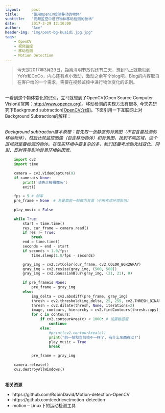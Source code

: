 ```yaml
---
layout:     post
title:      "使用OpenCV检测移动的物体"
subtitle:   "视频监控中进行物体移动检测的技术"
date:       2017-3-29 12:10:00
author:     "Ace"
header-img: "img/post-bg-kuaidi.jpg.jpg"
tags:
    - OpenCV
    - 视频监控
    - 移动检测
    - Motion Detection
---
```


> 今天是2017年3月29日，距离清明节放假还有三天，想到马上就能见到YoYo和CoCo，内心还有点小激动，激动之余写个blog吧。Blog的内容取自在客户给的一个需求，需要在视频监控中进行物体变化的识别。

<br>一看到这个物体变化的识别，立马就想到了OpenCV(Open Source Computer Vision)[官网：<a href="http://www.opencv.org">http://www.opencv.org</a>]。移动检测的实现方法有很多, 今天先研究下Background subtraction[<a href="http://docs.opencv.org/master/db/d5c/tutorial_py_bg_subtraction.html">OpenCV介绍</a>]。下面引用一下互联网上对Background Subtraction的解释：

<br>
<i>
Background subtraction基本原理：首先取一张静态的背景图（不包含要检测的移动物体），然后比较监控图像（包含移动物体）和背景图，找到不同区域，这个区域就是要检测的物体。在现实环境中要复杂的多，我们还要考虑到光线变化、阴影、反射等等影响背景环境的因素。
</i>

```py
    import cv2
    import time
     
    camera = cv2.VideoCapture(0)
    if camerais None:
        print('请先连接摄像头')
        exit()
     
    fps = 5 # 帧率
    pre_frame = None  # 总是取前一帧做为背景（不用考虑环境影响）
     
    play_music = False
     
    while True:
        start = time.time()
        res, cur_frame = camera.read()
        if res != True:
            break
        end = time.time()
        seconds = end - start
        if seconds < 1.0/fps:
            time.sleep(1.0/fps - seconds)

        gray_img = cv2.cvtColor(cur_frame, cv2.COLOR_BGR2GRAY)
        gray_img = cv2.resize(gray_img, (500, 500))
        gray_img = cv2.GaussianBlur(gray_img, (21, 21), 0)
     
        if pre_frameis None:
            pre_frame = gray_img
        else:
            img_delta = cv2.absdiff(pre_frame, gray_img)
            thresh = cv2.threshold(img_delta, 25, 255, cv2.THRESH_BINARY)[1]
            thresh = cv2.dilate(thresh, None, iterations=2)
            image, contours, hierarchy = cv2.findContours(thresh.copy(), cv2.RETR_EXTERNAL, cv2.CHAIN_APPROX_SIMPLE)
            for c in contours:
                if cv2.contourArea(c) < 1000: # 设置敏感度
                    continue
                else:
                    #print(cv2.contourArea(c))
                    print("前一帧和当前帧不一样了, 有什么东西在动!")
                    play_music = True
                    break
     
            pre_frame = gray_img
     
    camera.release()
    cv2.destroyAllWindows()
```

<br><b>相关资源</b>
<ul>
<li>https://github.com/RobinDavid/Motion-detection-OpenCV </li>
<li>https://github.com/cedricve/motion-detection </li>
<li>motion－Linux下的运动检测工具 </li>
</ul>







